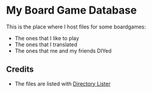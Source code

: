 # My Board Game Database

This is the place where I host files for some boardgames:

- The ones that I like to play
- The ones that I translated
- The ones that me and my friends DIYed

## Credits

- The files are listed with [Directory Lister](https://www.directorylister.com/)
